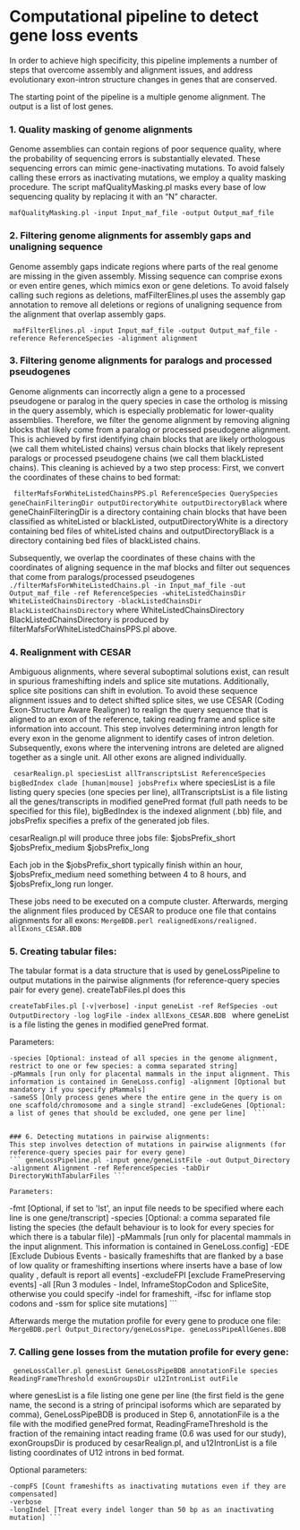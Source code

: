 # Computational pipeline to detect gene loss events

In order to achieve high specificity, this pipeline implements a number of steps that overcome assembly and alignment issues, and address evolutionary exon-intron structure changes in genes that are conserved.

The starting point of the pipeline is a multiple genome alignment. The output is a list of lost genes.

### 1. Quality masking of genome alignments
Genome assemblies can contain regions of poor sequence quality, where the probability of sequencing errors is substantially elevated. 
These sequencing errors can mimic gene-inactivating mutations. 
To avoid falsely calling these errors as inactivating mutations, we employ a quality masking procedure. The script mafQualityMasking.pl masks every base of low sequencing quality by replacing it with an “N” character.

``` mafQualityMasking.pl -input Input_maf_file -output Output_maf_file ```

### 2. Filtering genome alignments for assembly gaps and unaligning sequence
Genome assembly gaps indicate regions where parts of the real genome are missing in the given assembly. Missing sequence can comprise exons or even entire genes, which mimics exon or gene deletions. To avoid falsely calling such regions as deletions, mafFilterElines.pl uses the assembly gap annotation to remove all deletions or regions of unaligning sequence from the alignment that overlap assembly gaps.

``` mafFilterElines.pl -input Input_maf_file -output Output_maf_file -reference ReferenceSpecies -alignment alignment```

### 3. Filtering genome alignments for paralogs and processed pseudogenes
Genome alignments can incorrectly align a gene to a processed pseudogene or paralog in the query species in case the ortholog is missing in the query assembly, which is especially problematic for lower-quality assemblies. Therefore, we filter the genome alignment by removing aligning blocks that likely come from a paralog or processed pseudogene alignment. This is achieved by first identifying chain blocks that are likely orthologous (we call them whiteListed chains) versus chain blocks that likely represent paralogs or processed pseudogene chains (we call them blackListed chains). 
This cleaning is achieved by a two step process:
First, we convert the coordinates of these chains to bed format:

``` filterMafsForWhiteListedChainsPPS.pl ReferenceSpecies QuerySpecies geneChainFilteringDir outputDirectoryWhite outputDirectoryBlack```
where geneChainFilteringDir is a directory containing chain blocks that have been classified as whiteListed or blackListed, outputDirectoryWhite is a directory containing bed files of whiteListed chains and outputDirectoryBlack is a directory containing bed files of blackListed chains.

Subsequently, we overlap the coordinates of these chains with the coordinates of aligning sequence in the maf blocks and filter out sequences that come from paralogs/processed pseudogenes
``` ./filterMafsForWhiteListedChains.pl -in Input_maf_file -out Output_maf_file -ref ReferenceSpecies -whiteListedChainsDir WhiteListedChainsDirectory -blackListedChainsDir BlackListedChainsDirectory ```
where WhiteListedChainsDirectory BlackListedChainsDirectory is produced by filterMafsForWhiteListedChainsPPS.pl above.

### 4. Realignment with CESAR

Ambiguous alignments, where several suboptimal solutions exist, can result in spurious frameshifting indels and splice site mutations. Additionally, splice site positions can shift in evolution. To avoid these sequence alignment issues and to detect shifted splice sites, we use CESAR (Coding Exon-Structure Aware Realigner) to realign the query sequence that is aligned to an exon of the reference, taking reading frame and splice site information into account.
This step involves determining intron length for every exon in the genome alignment to identify cases of intron deletion. Subsequently, exons where the intervening introns are deleted are aligned together as a single unit. All other exons are aligned individually.

``` cesarRealign.pl speciesList allTranscriptsList ReferenceSpecies bigBedIndex clade [human|mouse] jobsPrefix```
where speciesList is a file listing query species (one species per line), allTranscriptsList is a file listing all the genes/transcripts in modified genePred format (full path needs to be specified for this file), bigBedIndex is the indexed alignment (.bb) file, and jobsPrefix specifies a prefix of the generated job files.

cesarRealign.pl will produce three jobs file:
$jobsPrefix_short
$jobsPrefix_medium
$jobsPrefix_long

Each job in the $jobsPrefix_short typically finish within an hour, $jobsPrefix_medium need something between 4 to 8 hours, and $jobsPrefix_long run longer. 

These jobs need to be executed on a compute cluster. Afterwards, merging the alignment files produced by CESAR to produce one file that contains alignments for all exons:
``` MergeBDB.perl realignedExons/realigned. allExons_CESAR.BDB ```

### 5. Creating tabular files:
The tabular format is a data structure that is used by geneLossPipeline to output mutations in the pairwise alignments (for reference-query species pair for every gene). createTabFiles.pl does this

``` createTabFiles.pl [-v|verbose] -input geneList -ref RefSpecies -out OutputDirectory -log logFile -index allExons_CESAR.BDB  ```
where geneList is a file listing the genes in modified genePred format.

Parameters:
```
-species [Optional: instead of all species in the genome alignment, restrict to one or few species: a comma separated string] 
-pMammals [run only for placental mammals in the input alignment. This information is contained in GeneLoss.config] -alignment [Optional but mandatory if you specify pMammals] 
-sameSS [Only process genes where the entire gene in the query is on one scaffold/chromosome and a single strand] -excludeGenes [Optional: a list of genes that should be excluded, one gene per line]  ```


### 6. Detecting mutations in pairwise alignments: 
This step involves detection of mutations in pairwise alignments (for reference-query species pair for every gene)
``` geneLossPipeline.pl -input gene/geneListFile -out Output_Directory -alignment Alignment -ref ReferenceSpecies -tabDir DirectoryWithTabularFiles ```

Parameters:
```
-fmt [Optional, if set to 'lst', an input file needs to be specified where each line is one gene/transcript] 
-species [Optional: a comma separated file listing the species (the default behaviour is to look for every species for which there is a tabular file)]
-pMammals [run only for placental mammals in the input alignment. This information is contained in GeneLoss.config] 
-EDE [Exclude Dubious Events - basically frameshifts that are flanked by a base of low quality or frameshifting insertions where inserts have a base of low quality , default is report all events]
-excludeFPI [exclude FramePreserving events]
-all [Run 3 modules - Indel, InframeStopCodon and SpliceSite, otherwise you could specify -indel for frameshift, -ifsc for inflame stop codons and -ssm for splice site mutations] ```

Afterwards merge the mutation profile for every gene to produce one file:
``` MergeBDB.perl Output_Directory/geneLossPipe. geneLossPipeAllGenes.BDB```

### 7. Calling gene losses from the mutation profile for every gene:
``` geneLossCaller.pl genesList GeneLossPipeBDB annotationFile species ReadingFrameThreshold exonGroupsDir u12IntronList outFile``` 

where genesList is a file listing one gene per line (the first field is the gene name, the second is a string of principal isoforms which are separated by comma), GeneLossPipeBDB is produced in Step 6, annotationFile is a the file with the modified genePred format, ReadingFrameThreshold is the fraction of the remaining intact reading frame (0.6 was used for our study), exonGroupsDir is produced by cesarRealign.pl, and u12IntronList is a file listing coordinates of U12 introns in bed format.

Optional parameters: 
```
-compFS [Count frameshifts as inactivating mutations even if they are compensated] 
-verbose 
-longIndel [Treat every indel longer than 50 bp as an inactivating mutation] ```

